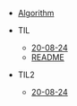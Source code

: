 - [Algorithm](/Algorithm/)

- TIL
    - [20-08-24](/TIL/20-08-24.md)
    - [README](/TIL/README.md)

- TIL2
    - [20-08-24](/TIL2/20-08-24.md)

